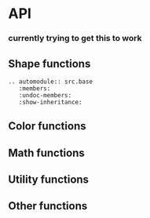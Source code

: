 # API

###  currently trying to get this to work

## Shape functions

```eval_rst
.. automodule:: src.base
   :members:
   :undoc-members:
   :show-inheritance:
```
## Color functions

## Math functions

## Utility functions

## Other functions
